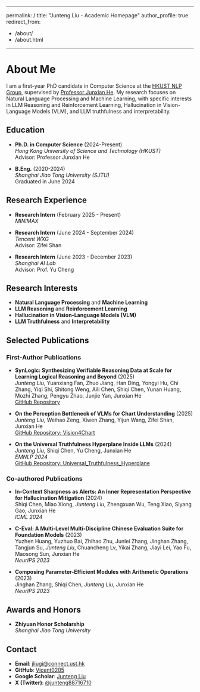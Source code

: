 
---
permalink: /
title: "Junteng Liu - Academic Homepage"
author_profile: true
redirect_from: 
  - /about/
  - /about.html
---

# About Me

I am a first-year PhD candidate in Computer Science at the [HKUST NLP Group](https://nlp.hkust.edu.hk/), supervised by [Professor Junxian He](https://www.junxionline.com/). My research focuses on Natural Language Processing and Machine Learning, with specific interests in LLM Reasoning and Reinforcement Learning, Hallucination in Vision-Language Models (VLM), and LLM truthfulness and interpretability.

## Education

- **Ph.D. in Computer Science** (2024-Present)  
  *Hong Kong University of Science and Technology (HKUST)*  
  Advisor: Professor Junxian He

- **B.Eng.** (2020-2024)  
  *Shanghai Jiao Tong University (SJTU)*  
  Graduated in June 2024

## Research Experience

- **Research Intern** (February 2025 - Present)  
  *MINIMAX*

- **Research Intern** (June 2024 - September 2024)  
  *Tencent WXG*  
  Advisor: Zifei Shan

- **Research Intern** (June 2023 - December 2023)  
  *Shanghai AI Lab*  
  Advisor: Prof. Yu Cheng

## Research Interests

- **Natural Language Processing** and **Machine Learning**
- **LLM Reasoning** and **Reinforcement Learning**
- **Hallucination in Vision-Language Models (VLM)**
- **LLM Truthfulness** and **Interpretability**

## Selected Publications

### First-Author Publications

- **SynLogic: Synthesizing Verifiable Reasoning Data at Scale for Learning Logical Reasoning and Beyond** (2025)  
  *Junteng Liu*, Yuanxiang Fan, Zhuo Jiang, Han Ding, Yongyi Hu, Chi Zhang, Yiqi Shi, Shitong Weng, Aili Chen, Shiqi Chen, Yunan Huang, Mozhi Zhang, Pengyu Zhao, Junjie Yan, Junxian He  
  [GitHub Repository](https://github.com/Vicent0205/SynLogic)

- **On the Perception Bottleneck of VLMs for Chart Understanding** (2025)  
  *Junteng Liu*, Weihao Zeng, Xiwen Zhang, Yijun Wang, Zifei Shan, Junxian He  
  [GitHub Repository: Vision4Chart](https://github.com/Vicent0205/Vision4Chart)

- **On the Universal Truthfulness Hyperplane Inside LLMs** (2024)  
  *Junteng Liu*, Shiqi Chen, Yu Cheng, Junxian He  
  *EMNLP 2024*  
  [GitHub Repository: Universal_Truthfulness_Hyperplane](https://github.com/Vicent0205/Universal_Truthfulness_Hyperplane)

### Co-authored Publications

- **In-Context Sharpness as Alerts: An Inner Representation Perspective for Hallucination Mitigation** (2024)  
  Shiqi Chen, Miao Xiong, *Junteng Liu*, Zhengxuan Wu, Teng Xiao, Siyang Gao, Junxian He  
  *ICML 2024*

- **C-Eval: A Multi-Level Multi-Discipline Chinese Evaluation Suite for Foundation Models** (2023)  
  Yuzhen Huang, Yuzhuo Bai, Zhihao Zhu, Junlei Zhang, Jinghan Zhang, Tangjun Su, *Junteng Liu*, Chuancheng Lv, Yikai Zhang, Jiayi Lei, Yao Fu, Maosong Sun, Junxian He  
  *NeurIPS 2023*

- **Composing Parameter-Efficient Modules with Arithmetic Operations** (2023)  
  Jinghan Zhang, Shiqi Chen, *Junteng Liu*, Junxian He  
  *NeurIPS 2023*

## Awards and Honors

- **Zhiyuan Honor Scholarship**  
  *Shanghai Jiao Tong University*

## Contact

- **Email**: jliugi@connect.ust.hk
- **GitHub**: [Vicent0205](https://github.com/Vicent0205)
- **Google Scholar**: [Junteng Liu](https://scholar.google.com/citations?hl=en&user=tbK9jl4AAAAJ&view_op=list_works&sortby=pubdate)
- **X (Twitter)**: [@junteng88716710](https://twitter.com/junteng88716710)
